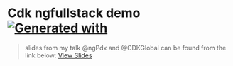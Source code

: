 # Cdk ngfullstack demo [![Generated with](https://img.shields.io/badge/generated%20with-bangular-blue.svg?style=flat-square)](https://github.com/42Zavattas/generator-bangular)

> slides from my talk @ngPdx and @CDKGlobal can be found from the link below:
[View Slides](https://speakerdeck.com/pmahmud/ng-pdx-meetup-presentation)
